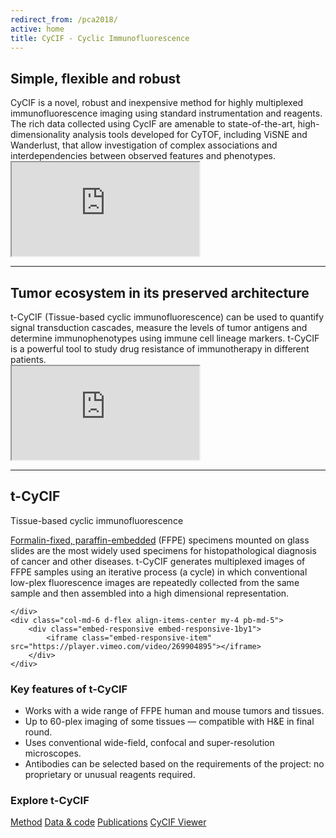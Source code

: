 ```yaml
---
redirect_from: /pca2018/
active: home
title: CyCIF - Cyclic Immunofluorescence
---
```


<!-- <p class="sidebar-cta">
    <a href="http://pca2018.s3-website-us-east-1.amazonaws.com/">
        View the dynamic melanoma patient sample browser!

        <img class="cta-button"
             src="{{ "/assets/img/cta_button.png" | absolute_url }}"
             alt="Browse">
    </a>
</p> -->
<div class="row py-3">
    <div class="col-md-6 d-flex-colume    my-4 pb-md-5">
        <h2 class="h1">Simple, flexible and robust</h2>
        CyCIF is a novel, robust and inexpensive method for highly multiplexed immunofluorescence imaging using standard instrumentation and reagents. 
        The rich data collected using CycIF are amenable to state-of-the-art, high-dimensionality analysis tools developed for CyTOF, 
        including ViSNE and Wanderlust, that allow investigation of complex associations and interdependencies between observed features and phenotypes.
    </div>
    <div class="col-md-6  d-flex align-items-center my-4 pb-md-5">
        <div class="embed-responsive embed-responsive-16by9">
            <iframe class="embed-responsive-item" src="https://player.vimeo.com/video/269885646" mozallowfullscreen allowfullscreen></iframe>
        </div>
    </div>
</div>

<hr>

<div class="row py-3">
    <div class="col-md-6 d-flex-colume    my-4 pb-md-5">
        <h2 class="h1">Tumor ecosystem in its preserved architecture</h2>
        t-CyCIF (Tissue-based cyclic immunofluorescence) can be used to quantify
        signal transduction cascades, measure the levels of tumor antigens and determine
        immunophenotypes using immune cell lineage markers. t-CyCIF is a powerful tool 
        to study drug resistance of immunotherapy in different patients.
    </div>
    <div class="col-md-6  d-flex align-items-center my-4 pb-md-5">
        <div class="embed-responsive embed-responsive-16by9">
            <iframe class="embed-responsive-item" src="https://player.vimeo.com/video/270692465" mozallowfullscreen allowfullscreen></iframe>
        </div>
    </div>
</div>

<hr>

<div class="row py-3">
    <div class="col-md-6 d-flex flex-column justify-content-start   my-4">
        <h2 class="h1 bd-highlight">t-CyCIF</h2>
        <label for="">Tissue-based cyclic immunofluorescence</label>
        <p>
            <a href="https://en.wikipedia.org/wiki/Histology">Formalin-fixed, paraffin-embedded</a>
            (FFPE) specimens mounted on glass slides are the most widely used specimens for
            histopathological diagnosis of cancer and other diseases.
            t-CyCIF generates multiplexed
            images of FFPE samples using an iterative process (a cycle) in which conventional
            low-plex fluorescence images are repeatedly collected from the same sample and
            then assembled into a high dimensional representation. 
        </p>
        
    </div>
    <div class="col-md-6 d-flex align-items-center my-4 pb-md-5">
        <div class="embed-responsive embed-responsive-1by1">
            <iframe class="embed-responsive-item" src="https://player.vimeo.com/video/269904895"></iframe>
        </div>
    </div>
</div>
<div class="row py-3">
    <div class="col col-md-6">
        <h3 class="h2 bd-highlight">Key features of t-CyCIF</h3>
        <ul>
            <li>Works with a wide range of FFPE human and mouse tumors and tissues.</li>
            <li>Up to 60-plex imaging of some tissues &mdash; compatible with H&amp;E in final
                    round.</li>
            <li>Uses conventional wide-field, confocal and super-resolution microscopes.</li>
            <li>Antibodies can be selected based on the requirements of the project: no
                    proprietary or unusual reagents required.</li>
        </ul>
    </div>
    <div class=" col-md-4 offset-md-1">
            <h3 class="h2 bd-highlight">Explore t-CyCIF</h3>
        <div class="d-flex flex-column flex-wrap justify-content-center">
            <a href="{{ site.baseurl }}/method" class="btn btn-outline-primary m-2">Method</a>
            <a href="http://lincs.hms.harvard.edu/lin-elife-2018/" target="_blank" class="btn btn-outline-primary m-2">Data &amp; code</a>
            <a href="{{ site.baseurl }}/publications" class="btn btn-outline-primary m-2">Publications</a>
            <a href="{{ site.baseurl }}/cycifviewer" class="btn btn-primary m-2">CyCIF Viewer</a>
        </div>
    </div>
</div>
